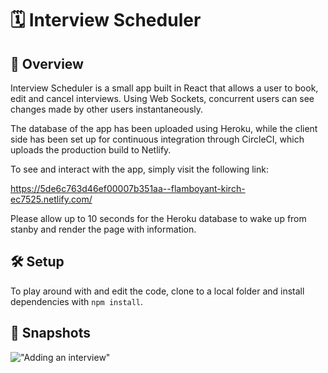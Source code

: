 # 🗓 Interview Scheduler 

## 🔎 Overview

Interview Scheduler is a small app built in React that allows a user to book, edit and cancel interviews. Using Web Sockets, concurrent users can see changes made by other users instantaneously. 

The database of the app has been uploaded using Heroku, while the client side has been set up for continuous integration through CircleCI, which uploads the production build to Netlify.

To see and interact with the app, simply visit the following link:

https://5de6c763d46ef00007b351aa--flamboyant-kirch-ec7525.netlify.com/

Please allow up to 10 seconds for the Heroku database to wake up from stanby and render the page with information.

## 🛠 Setup

To play around with and edit the code, clone to a local folder and install dependencies with `npm install`.

## 📸 Snapshots 

!["Adding an interview"](https://imgur.com/a/4Pt8BCo)
